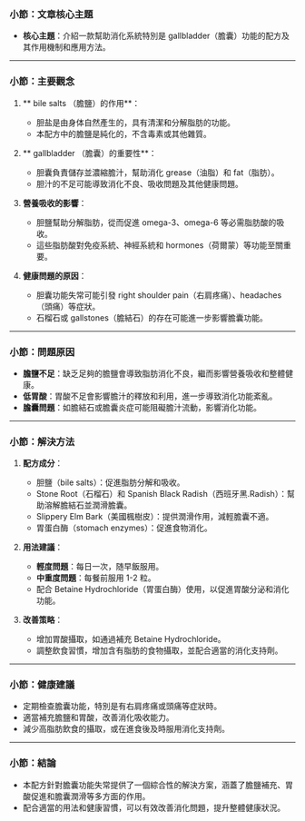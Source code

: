 ### 小節：文章核心主題  
- **核心主題**：介紹一款幫助消化系統特別是 gallbladder（膽囊）功能的配方及其作用機制和應用方法。

---

### 小節：主要觀念  
1. ** bile salts （膽鹽）的作用**：  
   - 胆盐是由身体自然產生的，具有清潔和分解脂肪的功能。  
   - 本配方中的膽鹽是純化的，不含毒素或其他雜質。  

2. ** gallbladder （膽囊）的重要性**：  
   - 胆囊負責儲存並濃縮膽汁，幫助消化 grease（油脂）和 fat（脂肪）。  
   - 胆汁的不足可能導致消化不良、吸收問題及其他健康問題。  

3. **營養吸收的影響**：  
   - 胆鹽幫助分解脂肪，從而促進 omega-3、omega-6 等必需脂肪酸的吸收。  
   - 這些脂肪酸對免疫系統、神經系統和 hormones（荷爾蒙）等功能至關重要。  

4. **健康問題的原因**：  
   - 胆囊功能失常可能引發 right shoulder pain（右肩疼痛）、headaches（頭痛）等症狀。  
   - 石榴石或 gallstones（膽結石）的存在可能進一步影響膽囊功能。  

---

### 小節：問題原因  
- **膽鹽不足**：缺乏足夠的膽鹽會導致脂肪消化不良，繼而影響營養吸收和整體健康。  
- **低胃酸**：胃酸不足會影響膽汁的釋放和利用，進一步導致消化功能紊亂。  
- **膽囊問題**：如膽結石或膽囊炎症可能阻礙膽汁流動，影響消化功能。  

---

### 小節：解決方法  
1. **配方成分**：  
   - 胆鹽（bile salts）：促進脂肪分解和吸收。  
   - Stone Root（石榴石）和 Spanish Black Radish（西班牙黑.Radish）：幫助溶解膽結石並潤滑膽囊。  
   - Slippery Elm Bark（美國楓樹皮）：提供潤滑作用，減輕膽囊不適。  
   - 胃蛋白酶（stomach enzymes）：促進食物消化。  

2. **用法建議**：  
   - **輕度問題**：每日一次，随早飯服用。  
   - **中重度問題**：每餐前服用 1-2 粒。  
   - 配合 Betaine Hydrochloride（胃蛋白酶）使用，以促進胃酸分泌和消化功能。  

3. **改善策略**：  
   - 增加胃酸攝取，如通過補充 Betaine Hydrochloride。  
   - 調整飲食習慣，增加含有脂肪的食物攝取，並配合適當的消化支持劑。  

---

### 小節：健康建議  
- 定期檢查膽囊功能，特別是有右肩疼痛或頭痛等症狀時。  
- 適當補充膽鹽和胃酸，改善消化吸收能力。  
- 減少高脂肪飲食的攝取，或在進食後及時服用消化支持劑。  

---

### 小節：結論  
- 本配方針對膽囊功能失常提供了一個綜合性的解決方案，涵蓋了膽鹽補充、胃酸促進和膽囊潤滑等多方面的作用。  
- 配合適當的用法和健康習慣，可以有效改善消化問題，提升整體健康狀況。